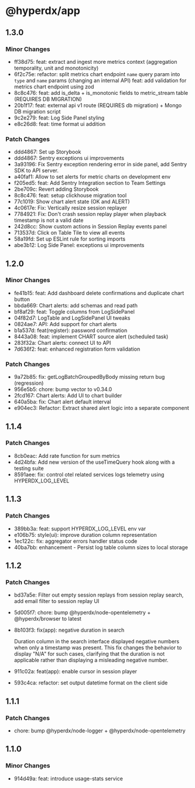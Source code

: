 # @hyperdx/app

## 1.3.0

### Minor Changes

- ff38d75: feat: extract and ingest more metrics context (aggregation
  temporality, unit and monotonicity)
- 6f2c75e: refactor: split metrics chart endpoint `name` query param into `type`
  and `name` params (changing an internal API) feat: add validation for metrics
  chart endpoint using zod
- 8c8c476: feat: add is_delta + is_monotonic fields to metric_stream table
  (REQUIRES DB MIGRATION)
- 20b1f17: feat: external api v1 route (REQUIRES db migration) + Mongo DB
  migration script
- 9c2e279: feat: Log Side Panel styling
- e8c26d8: feat: time format ui addition

### Patch Changes

- ddd4867: Set up Storybook
- ddd4867: Sentry exceptions ui improvements
- 3a93196: Fix Sentry exception rendering error in side panel, add Sentry SDK to
  API server.
- a40faf1: Allow to set alerts for metric charts on development env
- f205ed5: feat: Add Sentry Integration section to Team Settings
- 2be709c: Revert adding Storybook
- 8c8c476: feat: setup clickhouse migration tool
- 77c1019: Show chart alert state (OK and ALERT)
- 4c0617e: Fix: Vertically resize session replayer
- 7784921: Fix: Don't crash session replay player when playback timestamp is not
  a valid date
- 242d8cc: Show custom actions in Session Replay events panel
- 713537d: Click on Table Tile to view all events
- 58a19fd: Set up ESLint rule for sorting imports
- abe3b12: Log Side Panel: exceptions ui improvements

## 1.2.0

### Minor Changes

- fe41b15: feat: Add dashboard delete confirmations and duplicate chart button
- bbda669: Chart alerts: add schemas and read path
- bf8af29: feat: Toggle columns from LogSidePanel
- 04f82d7: LogTable and LogSidePanel UI tweaks
- 0824ae7: API: Add support for chart alerts
- b1a537d: feat(register): password confirmation
- 8443a08: feat: implement CHART source alert (scheduled task)
- 283f32a: Chart alerts: connect UI to API
- 7d636f2: feat: enhanced registration form validation

### Patch Changes

- 9a72b85: fix: getLogBatchGroupedByBody missing return bug (regression)
- 956e5b5: chore: bump vector to v0.34.0
- 2fcd167: Chart alerts: Add UI to chart builder
- 640a5ba: fix: Chart alert default interval
- e904ec3: Refactor: Extract shared alert logic into a separate component

## 1.1.4

### Patch Changes

- 8cb0eac: Add rate function for sum metrics
- 4d24bfa: Add new version of the useTimeQuery hook along with a testing suite
- 8591aee: fix: control otel related services logs telemetry using
  HYPERDX_LOG_LEVEL

## 1.1.3

### Patch Changes

- 389bb3a: feat: support HYPERDX_LOG_LEVEL env var
- e106b75: style(ui): improve duration column representation
- 1ec122c: fix: aggregator errors handler status code
- 40ba7bb: enhancement - Persist log table column sizes to local storage

## 1.1.2

### Patch Changes

- bd37a5e: Filter out empty session replays from session replay search, add
  email filter to session replay UI
- 5d005f7: chore: bump @hyperdx/node-opentelemetry + @hyperdx/browser to latest
- 8b103f3: fix(app): negative duration in search

  Duration column in the search interface displayed negative numbers when only a
  timestamp was present. This fix changes the behavior to display "N/A" for such
  cases, clarifying that the duration is not applicable rather than displaying a
  misleading negative number.

- 911c02a: feat(app): enable cursor in session player
- 593c4ca: refactor: set output datetime format on the client side

## 1.1.1

### Patch Changes

- chore: bump @hyperdx/node-logger + @hyperdx/node-opentelemetry

## 1.1.0

### Minor Changes

- 914d49a: feat: introduce usage-stats service
